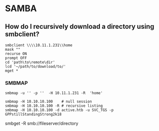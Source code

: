 # SAMBA

## How do I recursively download a directory using smbclient?

```
smbclient \\\\10.11.1.231\\home
mask ""
recurse ON
prompt OFF
cd 'path\to\remote\dir'
lcd '~/path/to/download/to/'
mget *

```
### SMBMAP

`smbmap -u '' -p ''  -H 10.11.1.231 -R  'home'`

```
smbmap -H 10.10.10.100    # null session
smbmap -H 10.10.10.100 -R # recursive listing
smbmap -H 10.10.10.100 -d active.htb -u SVC_TGS -p GPPstillStandingStrong2k18

```

smbget -R smb://fileserver/directory


